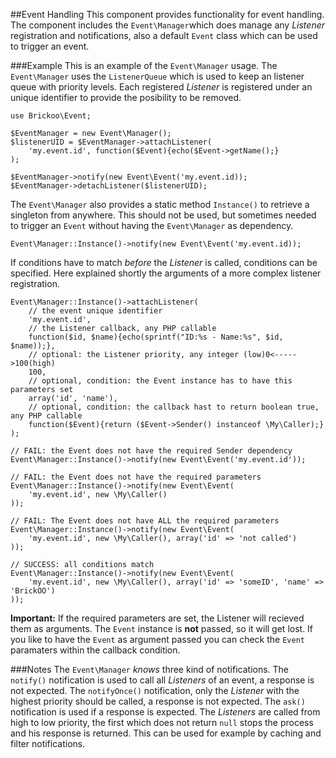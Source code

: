 ##Event Handling
This component provides functionality for event handling. 
The component includes the `Event\Manager`which does manage any *Listener* registration and notifications, 
also a default `Event` class which can be used to trigger an event.


###Example
This is an example of the `Event\Manager` usage. 
The `Event\Manager` uses the `ListenerQueue` which is used to keep an listener queue with priority levels.
Each registered *Listener* is registered under an unique identifier to provide the posibility to be removed.

    use Brickoo\Event;

    $EventManager = new Event\Manager();
    $listenerUID = $EventManager->attachListener(
        'my.event.id', function($Event){echo($Event->getName();}
    );

    $EventManager->notify(new Event\Event('my.event.id));
    $EventManager->detachListener($listenerUID);


The `Event\Manager` also provides a static method `Instance()` to retrieve a singleton from anywhere. 
This should not be used, but sometimes needed to  trigger an `Event` without having the `Event\Manager` as dependency.

    Event\Manager::Instance()->notify(new Event\Event('my.event.id));


If conditions have to match *before* the *Listener* is called, conditions can be specified. 
Here explained shortly the arguments of a more complex listener registration.

    Event\Manager::Instance()->attachListener(
        // the event unique identifier
        'my.event.id',
        // the Listener callback, any PHP callable
        function($id, $name){echo(sprintf("ID:%s - Name:%s", $id, $name));},
        // optional: the Listener priority, any integer (low)0<----->100(high)
        100,
        // optional, condition: the Event instance has to have this parameters set
        array('id', 'name'),
        // optional, condition: the callback hast to return boolean true, any PHP callable
        function($Event){return ($Event->Sender() instanceof \My\Caller);}
    );

    // FAIL: the Event does not have the required Sender dependency
    Event\Manager::Instance()->notify(new Event\Event('my.event.id'));

    // FAIL: the Event does not have the required parameters
    Event\Manager::Instance()->notify(new Event\Event(
        'my.event.id', new \My\Caller()
    ));

    // FAIL: The Event does not have ALL the required parameters
    Event\Manager::Instance()->notify(new Event\Event(
        'my.event.id', new \My\Caller(), array('id' => 'not called')
    ));

    // SUCCESS: all conditions match
    Event\Manager::Instance()->notify(new Event\Event(
        'my.event.id', new \My\Caller(), array('id' => 'someID', 'name' => 'BrickOO')
    ));
    
**Important:**
If the required parameters are set, the Listener will recieved them as arguments.
The `Event` instance is **not** passed, so it will get lost.
If you like to have the `Event` as argument passed you can check the `Event` paramaters within the callback condition.


###Notes
The `Event\Manager` *knows* three kind of notifications. 
The `notify()` notification is used to call all *Listeners* of an event, a response is not expected.
The `notifyOnce()` notification, only the *Listener* with the highest priority should be called, a response is not expected.
The `ask()` notification is used if a response is expected. 
The *Listeners* are called from high to low priority, the first which does not return `null` stops the process and his response is returned. 
This can be used for example by caching and filter notifications.
